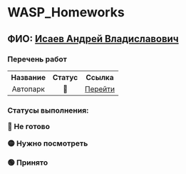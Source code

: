 # WASP_Homeworks
<h2>ФИО: <a href="https://github.com/IsaevAndrew" target="_blank">Исаев Андрей Владиславович</a> 

<h3>Перечень работ</h3>
<table>
<tr><th align="center">Название</th><th align="center">Статус</th><th align="center">Ссылка</th></tr>
<tr><td align="center">Автопарк</td><td align="center">🔴</td><td align="center"><a href="https://github.com/IsaevAndrew/wasp-homework/tree/main/Autopark" target="_blank">Перейти</a></td></tr>
</table>
<h3>Статусы выполнения:</p>
<p>🔴 Не готово</p>
<p>🟡 Нужно посмотреть</p>
<p>🟢 Принято</p>
